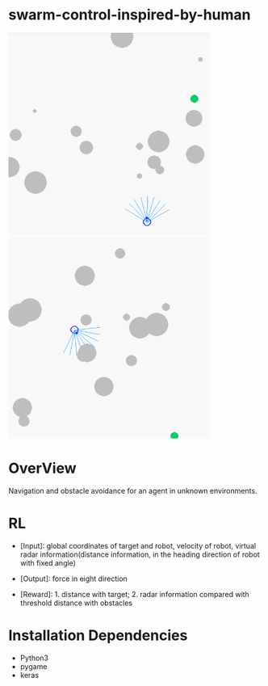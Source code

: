 # swarm-control-inspired-by-human
<img src="images/agent.gif" width="400" >
<img src="images/agents.gif" width="400" >

# OverView
Navigation and obstacle avoidance for an agent in unknown environments.

# RL
- [Input]: global coordinates of target and robot, velocity of robot, virtual radar information(distance information, in the heading direction of robot with fixed angle)

- [Output]: force in eight direction

- [Reward]: 1. distance with target; 2. radar information compared with threshold distance with obstacles

# Installation Dependencies
* Python3
* pygame
* keras
